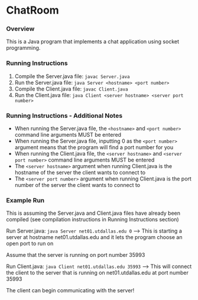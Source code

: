 # ChatRoom

### Overview
This is a Java program that implements a chat application using socket programming.

### Running Instructions
1. Compile the Server.java file: `javac Server.java`
2. Run the Server.java file: `java Server <hostname> <port number>`
3. Compile the Client.java file: `javac Client.java`
4. Run the Client.java file: `java Client <server hostname> <server port number>`

### Running Instructions - Additional Notes
- When running the Server.java file, the `<hostname>` and `<port number>` command line arguments MUST be entered
- When running the Server.java file, inputting 0 as the `<port number>` argument means that the program will find a port number for you
- When running the Client.java file, the `<server hostname>` and `<server port number>` command line arguments MUST be entered
- The `<server hostname>` argument when running Client.java is the hostname of the server the client wants to connect to
- The `<server port number>` argument when running Client.java is the port number of the server the client wants to connect to

### Example Run
This is assuming the Server.java and Client.java files have already been compiled (see compilation instructions in Running Instructions section)

Run Server.java: `java Server net01.utdallas.edu 0` --> This is starting a server at hostname net01.utdallas.edu and it lets the program choose an open port to run on

Assume that the server is running on port number 35993

Run Client.java: `java Client net01.utdallas.edu 35993` --> This will connect the client to the server that is running on net01.utdallas.edu at port number 35993

The client can begin communicating with the server!

